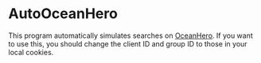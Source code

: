# AutoOceanHero
This program automatically simulates searches on [OceanHero](https://oceanhero.today). If you want to use this, you should change the client ID and group ID to those in your local cookies.
